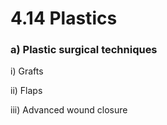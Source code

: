 # 4.14 Plastics

### a\) Plastic surgical techniques 

i\) Grafts

ii\) Flaps

iii\) Advanced wound closure

